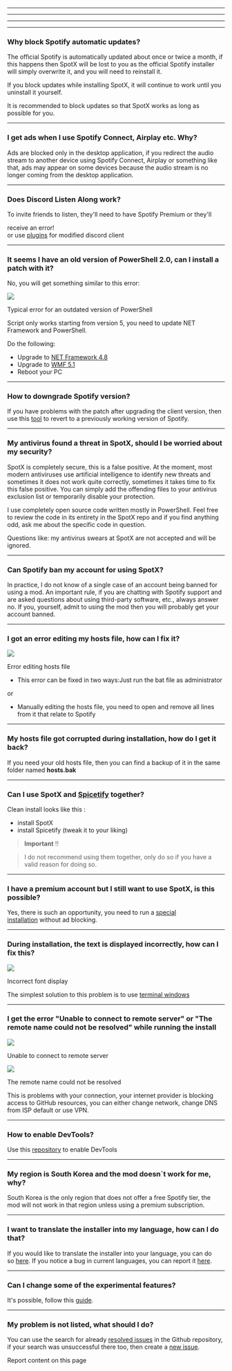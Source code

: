 

* * * * *



* * * * *



* * * * *



* * * * *

### Why block Spotify automatic updates?

The official Spotify is automatically updated about once or twice a month, if this happens then SpotX will be lost to you as the official Spotify installer will simply overwrite it, and you will need to reinstall it.

If you block updates while installing SpotX, it will continue to work until you uninstall it yourself.

It is recommended to block updates so that SpotX works as long as possible for you. 

* * * * *

### I get ads when I use Spotify Connect, Airplay etc. Why?

Ads are blocked only in the desktop application, if you redirect the audio stream to another device using Spotify Connect, Airplay or something like that, ads may appear on some devices because the audio stream is no longer coming from the desktop application.

* * * * *

### Does Discord Listen Along work?

To invite friends to listen, they'll need to have Spotify Premium or they'll

receive an error!\
or use [plugins](https://youtu.be/iTN50HCZtak) for modified discord client

* * * * *

### It seems I have an old version of PowerShell 2.0, can I install a patch with it?

No, you will get something similar to this error:

![](https://telegra.ph/file/d2a063ea86a285b2ac9ee.png)

Typical error for an outdated version of PowerShell

Script only works starting from version 5, you need to update NET Framework and PowerShell.

Do the following:

-   Upgrade to [NET Framework 4.8](https://go.microsoft.com/fwlink/?linkid=2088631)
-   Upgrade to [WMF 5.1](https://www.microsoft.com/en-us/download/details.aspx?id=54616)
-   Reboot your PC

* * * * *

### How to downgrade Spotify version?

If you have problems with the patch after upgrading the client version, then use this [tool](https://github.com/amd64fox/Rollback-Spotify) to revert to a previously working version of Spotify.

* * * * *

### My antivirus found a threat in SpotX, should I be worried about my security?

SpotX is completely secure, this is a false positive. At the moment, most modern antiviruses use artificial intelligence to identify new threats and sometimes it does not work quite correctly, sometimes it takes time to fix this false positive. You can simply add the offending files to your antivirus exclusion list or temporarily disable your protection.

I use completely open source code written mostly in PowerShell. Feel free to review the code in its entirety in the SpotX repo and if you find anything odd, ask me about the specific code in question.

Questions like: my antivirus swears at SpotX are not accepted and will be ignored.

* * * * *

### Can Spotify ban my account for using SpotX?

In practice, I do not know of a single case of an account being banned for using a mod. An important rule, if you are chatting with Spotify support and are asked questions about using third-party software, etc., always answer no. If you, yourself, admit to using the mod then you will probably get your account banned.

* * * * *

### I got an error editing my hosts file, how can I fix it?

![](https://telegra.ph/file/6d7071cd26fb2ad2b998a.png)

Error editing hosts file

-   This error can be fixed in two ways:Just run the bat file as administrator

or

-   Manually editing the hosts file, you need to open and remove all lines from it that relate to Spotify

* * * * *

### My hosts file got corrupted during installation, how do I get it back?

If you need your old hosts file, then you can find a backup of it in the same folder named **hosts.bak**

* * * * *

### Can I use SpotX and [Spicetify](https://github.com/khanhas/spicetify-cli) together?

Clean install looks like this :

-   install SpotX
-   install Spicetify (tweak it to your liking)

> **Important** ‼️

> I do not recommend using them together, only do so if you have a valid reason for doing so.

* * * * *

### I have a premium account but I still want to use SpotX, is this possible?

Yes, there is such an opportunity, you need to run a [special installation](https://raw.githack.com/amd64fox/SpotX/main/scripts/Install_Prem.bat) without ad blocking.

* * * * *

### During installation, the text is displayed incorrectly, how can I fix this?

![](https://telegra.ph/file/7ba2bcd3670469ade0374.jpg)

Incorrect font display

The simplest solution to this problem is to use [terminal windows](https://docs.microsoft.com/en-us/windows/terminal/install)

* * * * *

### I get the error "Unable to connect to remote server" or "The remote name could not be resolved" while running the install

![](https://telegra.ph/file/0fbc0abe90bb741f9f92b.png)

Unable to connect to remote server

![](https://telegra.ph/file/8e308754b7eb9754356f6.png)

The remote name could not be resolved

This is problems with your connection, your internet provider is blocking access to GitHub resources, you can either change network, change DNS from ISP default or use VPN.

* * * * *

### How to enable DevTools?

Use this [repository](https://github.com/amd64fox/Enable-devtools-Spotify) to enable DevTools

* * * * *

### My region is South Korea and the mod doesn`t work for me, why?

South Korea is the only region that does not offer a free Spotify tier, the mod will not work in that region unless using a premium subscription.

* * * * *

### I want to translate the installer into my language, how can I do that?

If you would like to translate the installer into your language, you can do so [here](https://github.com/amd64fox/SpotX/issues/new?assignees=&labels=%F0%9F%8C%90+New+translation&template=installer-new-translation.yml). If you notice a bug in current languages, you can report it [here](https://github.com/amd64fox/SpotX/issues/new?assignees=&labels=%F0%9F%8C%90+Fix+translation&template=itranslation-fix.yml).

* * * * *

### Can I change some of the experimental features?

It's possible, follow this [guide](https://github.com/amd64fox/SpotX/discussions/47).

* * * * *

### My problem is not listed, what should I do?

You can use the search for already [resolved issues](https://github.com/amd64fox/SpotX/issues?q=) in the Github repository, if your search was unsuccessful there too, then create a [new issue](https://github.com/amd64fox/SpotX/issues/new?assignees=&labels=%E2%9D%8C+bug&template=bug_report.yml).

Report content on this page